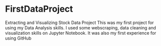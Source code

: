 # FirstDataProject
Extracting and Visualizing Stock Data Project
This was my first project for using my Data Analysis skills. I used some webscraping, data cleaning and visualization skills on Jupyter Notebook.
It was also my first experience for using GitHub
